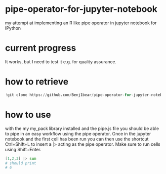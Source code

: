 # pipe-operator-for-jupyter-notebook
my attempt at implementing an R like pipe operator in jupyter notebook for IPython
# current progress
It works, but I need to test it e.g. for quality assurance.
# how to retrieve
```python
!git clone https://github.com/Benj1bear/pipe-operator-for-jupyter-notebook
```
# how to use
with the my my_pack library installed and the pipe.js file you should be able to pipe in an easy workflow using the pipe operator. Once in the jupyter notebook and the first cell has been run you can then use the shortcut Ctrl+Shift+L to insert a |> acting as the pipe operator. Make sure to run cells using Shift+Enter.
```python
[1,2,3] |> sum
# should print
# 6
```
